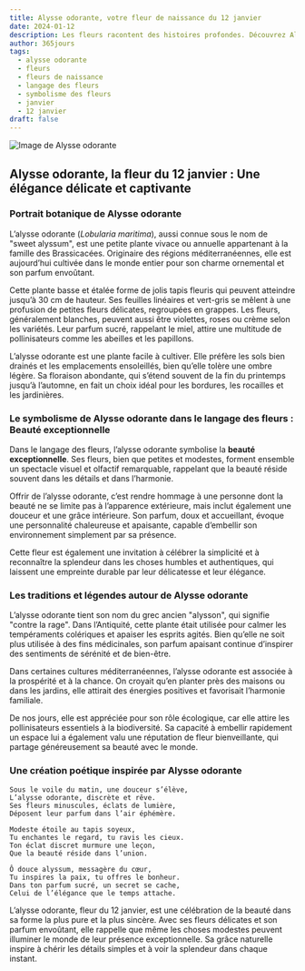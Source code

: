 ```yaml
---
title: Alysse odorante, votre fleur de naissance du 12 janvier
date: 2024-01-12
description: Les fleurs racontent des histoires profondes. Découvrez Alysse odorante, votre fleur de naissance du 12 janvier, ses symboles et récits fascinants. Plongez dans sa signification et son langage unique dans l'art floral.
author: 365jours
tags:
  - alysse odorante
  - fleurs
  - fleurs de naissance
  - langage des fleurs
  - symbolisme des fleurs
  - janvier
  - 12 janvier
draft: false
---
```



![Image de Alysse odorante](https://cdn.pixabay.com/photo/2020/06/22/13/50/sweet-alyssum-5329266_640.jpg#center)


## Alysse odorante, la fleur du 12 janvier : Une élégance délicate et captivante

### Portrait botanique de Alysse odorante

L’alysse odorante (_Lobularia maritima_), aussi connue sous le nom de "sweet alyssum", est une petite plante vivace ou annuelle appartenant à la famille des Brassicacées. Originaire des régions méditerranéennes, elle est aujourd’hui cultivée dans le monde entier pour son charme ornemental et son parfum envoûtant.

Cette plante basse et étalée forme de jolis tapis fleuris qui peuvent atteindre jusqu’à 30 cm de hauteur. Ses feuilles linéaires et vert-gris se mêlent à une profusion de petites fleurs délicates, regroupées en grappes. Les fleurs, généralement blanches, peuvent aussi être violettes, roses ou crème selon les variétés. Leur parfum sucré, rappelant le miel, attire une multitude de pollinisateurs comme les abeilles et les papillons.

L’alysse odorante est une plante facile à cultiver. Elle préfère les sols bien drainés et les emplacements ensoleillés, bien qu’elle tolère une ombre légère. Sa floraison abondante, qui s’étend souvent de la fin du printemps jusqu’à l’automne, en fait un choix idéal pour les bordures, les rocailles et les jardinières.

### Le symbolisme de Alysse odorante dans le langage des fleurs : Beauté exceptionnelle

Dans le langage des fleurs, l’alysse odorante symbolise la **beauté exceptionnelle**. Ses fleurs, bien que petites et modestes, forment ensemble un spectacle visuel et olfactif remarquable, rappelant que la beauté réside souvent dans les détails et dans l’harmonie.

Offrir de l’alysse odorante, c’est rendre hommage à une personne dont la beauté ne se limite pas à l’apparence extérieure, mais inclut également une douceur et une grâce intérieure. Son parfum, doux et accueillant, évoque une personnalité chaleureuse et apaisante, capable d’embellir son environnement simplement par sa présence.

Cette fleur est également une invitation à célébrer la simplicité et à reconnaître la splendeur dans les choses humbles et authentiques, qui laissent une empreinte durable par leur délicatesse et leur élégance.

### Les traditions et légendes autour de Alysse odorante

L’alysse odorante tient son nom du grec ancien "alysson", qui signifie "contre la rage". Dans l’Antiquité, cette plante était utilisée pour calmer les tempéraments colériques et apaiser les esprits agités. Bien qu’elle ne soit plus utilisée à des fins médicinales, son parfum apaisant continue d’inspirer des sentiments de sérénité et de bien-être.

Dans certaines cultures méditerranéennes, l’alysse odorante est associée à la prospérité et à la chance. On croyait qu’en planter près des maisons ou dans les jardins, elle attirait des énergies positives et favorisait l’harmonie familiale.

De nos jours, elle est appréciée pour son rôle écologique, car elle attire les pollinisateurs essentiels à la biodiversité. Sa capacité à embellir rapidement un espace lui a également valu une réputation de fleur bienveillante, qui partage généreusement sa beauté avec le monde.

### Une création poétique inspirée par Alysse odorante

```
Sous le voile du matin, une douceur s’élève,  
L’alysse odorante, discrète et rêve.  
Ses fleurs minuscules, éclats de lumière,  
Déposent leur parfum dans l’air éphémère.  

Modeste étoile au tapis soyeux,  
Tu enchantes le regard, tu ravis les cieux.  
Ton éclat discret murmure une leçon,  
Que la beauté réside dans l’union.  

Ô douce alyssum, messagère du cœur,  
Tu inspires la paix, tu offres le bonheur.  
Dans ton parfum sucré, un secret se cache,  
Celui de l’élégance que le temps attache.  
```

L’alysse odorante, fleur du 12 janvier, est une célébration de la beauté dans sa forme la plus pure et la plus sincère. Avec ses fleurs délicates et son parfum envoûtant, elle rappelle que même les choses modestes peuvent illuminer le monde de leur présence exceptionnelle. Sa grâce naturelle inspire à chérir les détails simples et à voir la splendeur dans chaque instant.

